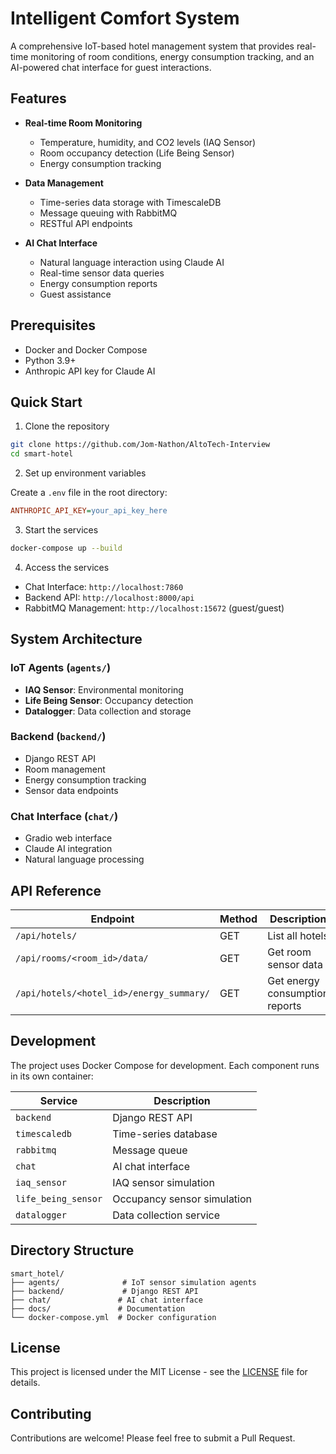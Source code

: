 # Intelligent Comfort System

A comprehensive IoT-based hotel management system that provides real-time monitoring of room conditions, energy consumption tracking, and an AI-powered chat interface for guest interactions.

## Features

- **Real-time Room Monitoring**
  - Temperature, humidity, and CO2 levels (IAQ Sensor)
  - Room occupancy detection (Life Being Sensor)
  - Energy consumption tracking

- **Data Management**
  - Time-series data storage with TimescaleDB
  - Message queuing with RabbitMQ
  - RESTful API endpoints

- **AI Chat Interface**
  - Natural language interaction using Claude AI
  - Real-time sensor data queries
  - Energy consumption reports
  - Guest assistance

## Prerequisites

- Docker and Docker Compose
- Python 3.9+
- Anthropic API key for Claude AI

## Quick Start

1. Clone the repository
```bash
git clone https://github.com/Jom-Nathon/AltoTech-Interview
cd smart-hotel
```

2. Set up environment variables

Create a `.env` file in the root directory:
```ini
ANTHROPIC_API_KEY=your_api_key_here
```

3. Start the services
```bash
docker-compose up --build
```

4. Access the services
- Chat Interface: `http://localhost:7860`
- Backend API: `http://localhost:8000/api`
- RabbitMQ Management: `http://localhost:15672` (guest/guest)

## System Architecture

### IoT Agents (`agents/`)
- **IAQ Sensor**: Environmental monitoring
- **Life Being Sensor**: Occupancy detection
- **Datalogger**: Data collection and storage

### Backend (`backend/`)
- Django REST API
- Room management
- Energy consumption tracking
- Sensor data endpoints

### Chat Interface (`chat/`)
- Gradio web interface
- Claude AI integration
- Natural language processing

## API Reference

| Endpoint | Method | Description |
|----------|--------|-------------|
| `/api/hotels/` | GET | List all hotels |
| `/api/rooms/<room_id>/data/` | GET | Get room sensor data |
| `/api/hotels/<hotel_id>/energy_summary/` | GET | Get energy consumption reports |

## Development

The project uses Docker Compose for development. Each component runs in its own container:

| Service | Description |
|---------|-------------|
| `backend` | Django REST API |
| `timescaledb` | Time-series database |
| `rabbitmq` | Message queue |
| `chat` | AI chat interface |
| `iaq_sensor` | IAQ sensor simulation |
| `life_being_sensor` | Occupancy sensor simulation |
| `datalogger` | Data collection service |

## Directory Structure

```
smart_hotel/
├── agents/              # IoT sensor simulation agents
├── backend/             # Django REST API
├── chat/               # AI chat interface
├── docs/               # Documentation
└── docker-compose.yml  # Docker configuration
```

## License

This project is licensed under the MIT License - see the [LICENSE](LICENSE) file for details.

## Contributing

Contributions are welcome! Please feel free to submit a Pull Request.
